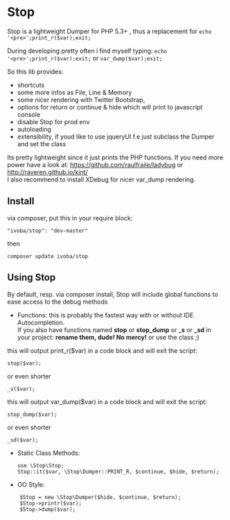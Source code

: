 Stop
====

Stop is a lightweight Dumper for PHP 5.3+ , thus a replacement for ```echo '<pre>';print_r($var);exit;```

During developing pretty often i find myself typing: ```echo '<pre>';print_r($var);exit;``` or ```var_dump($var);exit;```

So this lib provides:  
 - shortcuts 
 - some more infos as File, Line & Memory 
 - some nicer rendering with Twitter Bootstrap, 
 - options for return or continue & hide which will print to javascript console 
 - disable Stop for prod env
 - autoloading  
 - extensibility, if youd like to use jqueryUI f.e just subclass the Dumper and set the class
 

Its pretty lightweight since it just prints the PHP functions. 
If you need more power have a look at: https://github.com/raulfraile/ladybug or http://raveren.github.io/kint/  
I also recommend to install XDebug for nicer var_dump rendering.


Install
----------
via composer, put this in your require block:  

    "ivoba/stop": "dev-master"

then  

    composer update ivoba/stop



Using Stop
----------

By default, resp. via composer install, Stop will include global functions to ease access to the debug methods

* Functions:
this is probably the fastest way with or without IDE Autocompletion.  
If you also have functions named **stop** or **stop_dump** or **_s** or **_sd** in your project: **rename them, dude! No mercy!** or use the class ;)  

this will output print_r($var) in a code block and will exit the script:  

    stop($var);

or even shorter

    _s($var);

this will output var_dump($var) in a code block and will exit the script:

    stop_dump($var);

or even shorter

    _sd($var);


* Static Class Methods:

   ```
   use \Stop\Stop;
   Stop::it($var, \Stop\Dumper::PRINT_R, $continue, $hide, $return);
   ```

* OO Style:

```
    $Stop = new \Stop\Dumper($hide, $continue, $return);  
    $Stop->printr($var);
    $Stop->dump($var);
```    

